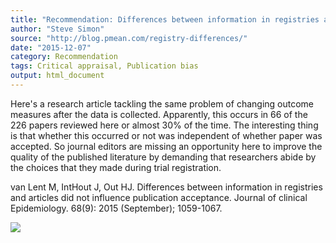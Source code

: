 ```yaml
---
title: "Recommendation: Differences between information in registries and articles did not influence publication acceptance"
author: "Steve Simon"
source: "http://blog.pmean.com/registry-differences/"
date: "2015-12-07"
category: Recommendation
tags: Critical appraisal, Publication bias
output: html_document
---
```


Here's a research article tackling the same problem of changing outcome
measures after the data is collected. Apparently, this occurs in 66 of
the 226 papers reviewed here or almost 30% of the time. The interesting
thing is that whether this occurred or not was independent of whether
paper was accepted. So journal editors are missing an opportunity here
to improve the quality of the published literature by demanding that
researchers abide by the choices that they made during trial
registration.

<!---More--->

van Lent M, IntHout J, Out HJ. Differences between information in
registries and articles did not influence publication acceptance.
Journal of clinical Epidemiology. 68(9): 2015 (September); 1059-1067.

![](../../../web/images/15/registry-differences01.png)




